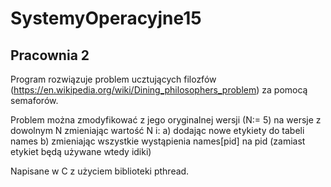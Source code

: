 # SystemyOperacyjne15

## Pracownia 2

Program rozwiązuje problem ucztujących filozfów (https://en.wikipedia.org/wiki/Dining_philosophers_problem) za pomocą semaforów.

Problem można zmodyfikować z jego oryginalnej wersji (N:= 5) na wersje z dowolnym N zmieniając wartość N i:
a) dodając nowe etykiety do tabeli names
b) zmieniając wszystkie wystąpienia names[pid] na pid (zamiast etykiet będą używane wtedy idiki)

Napisane w C z użyciem biblioteki pthread.
